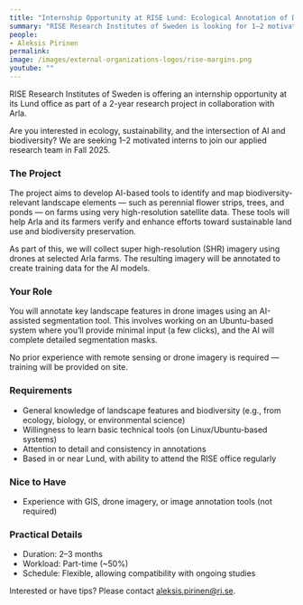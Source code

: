 ```yaml
---
title: "Internship Opportunity at RISE Lund: Ecological Annotation of Drone Imagery"
summary: "RISE Research Institutes of Sweden is looking for 1–2 motivated interns in Fall 2025 to annotate drone imagery for biodiversity AI research, supporting a collaborative project with Arla. Part-time (50%), based in Lund, and perfect for students in ecology, biology, or environmental science."
people:
- Aleksis Pirinen
permalink:
image: /images/external-organizations-logos/rise-margins.png
youtube: ""
---
```


RISE Research Institutes of Sweden is offering an internship opportunity at its Lund office as part of a 2-year research project in collaboration with Arla.

Are you interested in ecology, sustainability, and the intersection of AI and biodiversity? We are seeking 1–2 motivated interns to join our applied research team in Fall 2025.

### The Project

The project aims to develop AI-based tools to identify and map biodiversity-relevant landscape elements — such as perennial flower strips, trees, and ponds — on farms using very high-resolution satellite data. These tools will help Arla and its farmers verify and enhance efforts toward sustainable land use and biodiversity preservation.

As part of this, we will collect super high-resolution (SHR) imagery using drones at selected Arla farms. The resulting imagery will be annotated to create training data for the AI models.

### Your Role

You will annotate key landscape features in drone images using an AI-assisted segmentation tool. This involves working on an Ubuntu-based system where you’ll provide minimal input (a few clicks), and the AI will complete detailed segmentation masks.

No prior experience with remote sensing or drone imagery is required — training will be provided on site.

### Requirements

- General knowledge of landscape features and biodiversity (e.g., from ecology, biology, or environmental science)
- Willingness to learn basic technical tools (on Linux/Ubuntu-based systems)
- Attention to detail and consistency in annotations
- Based in or near Lund, with ability to attend the RISE office regularly

### Nice to Have

- Experience with GIS, drone imagery, or image annotation tools (not required)

### Practical Details

- Duration: 2–3 months
- Workload: Part-time (~50%)
- Schedule: Flexible, allowing compatibility with ongoing studies

Interested or have tips? Please contact [aleksis.pirinen@ri.se](mailto:aleksis.pirinen@ri.se).

